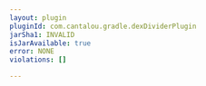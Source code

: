 ```yaml
---
layout: plugin
pluginId: com.cantalou.gradle.dexDividerPlugin
jarSha1: INVALID
isJarAvailable: true
error: NONE
violations: []

---
```

